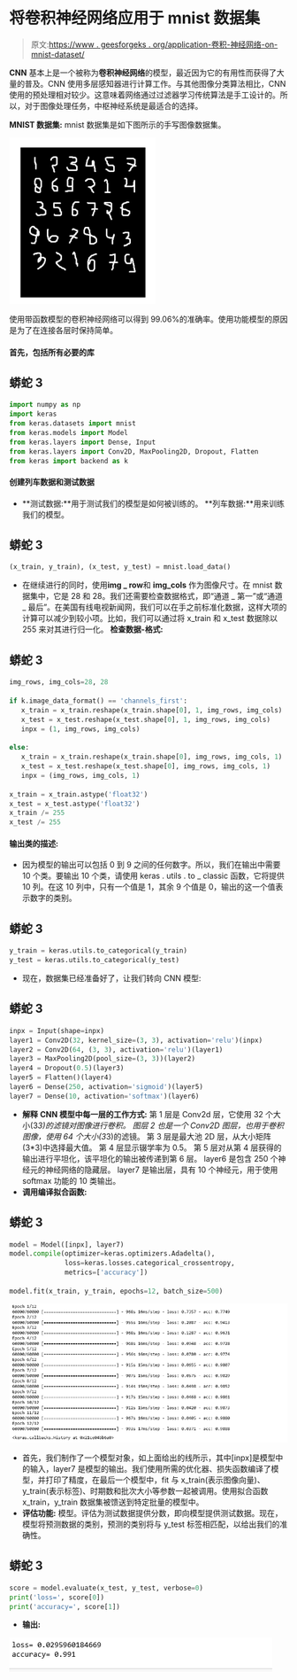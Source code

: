 # 将卷积神经网络应用于 mnist 数据集

> 原文:[https://www . geesforgeks . org/application-卷积-神经网络-on-mnist-dataset/](https://www.geeksforgeeks.org/applying-convolutional-neural-network-on-mnist-dataset/)

**CNN** 基本上是一个被称为**卷积神经网络**的模型，最近因为它的有用性而获得了大量的普及。CNN 使用多层感知器进行计算工作。与其他图像分类算法相比，CNN 使用的预处理相对较少。这意味着网络通过过滤器学习传统算法是手工设计的。所以，对于图像处理任务，中枢神经系统是最适合的选择。

**MNIST 数据集:**
mnist 数据集是如下图所示的手写图像数据集。

![](img/5fecc4a6a60d9fc18bada1347718108f.png)

使用带函数模型的卷积神经网络可以得到 99.06%的准确率。使用功能模型的原因是为了在连接各层时保持简单。

#### 首先，包括所有必要的库

## 蟒蛇 3

```py
import numpy as np
import keras
from keras.datasets import mnist
from keras.models import Model
from keras.layers import Dense, Input
from keras.layers import Conv2D, MaxPooling2D, Dropout, Flatten
from keras import backend as k
```

#### 创建列车数据和测试数据

*   **测试数据:**用于测试我们的模型是如何被训练的。
    **列车数据:**用来训练我们的模型。

## 蟒蛇 3

```py
(x_train, y_train), (x_test, y_test) = mnist.load_data()
```

*   在继续进行的同时，使用**img _ row**和 **img_cols** 作为图像尺寸。在 mnist 数据集中，它是 28 和 28。我们还需要检查数据格式，即“通道 _ 第一”或“通道 _ 最后”。在美国有线电视新闻网，我们可以在手之前标准化数据，这样大项的计算可以减少到较小项。比如，我们可以通过将 x_train 和 x_test 数据除以 255 来对其进行归一化。
    **检查数据-格式:**

## 蟒蛇 3

```py
img_rows, img_cols=28, 28

if k.image_data_format() == 'channels_first':
   x_train = x_train.reshape(x_train.shape[0], 1, img_rows, img_cols)
   x_test = x_test.reshape(x_test.shape[0], 1, img_rows, img_cols)
   inpx = (1, img_rows, img_cols)

else:
   x_train = x_train.reshape(x_train.shape[0], img_rows, img_cols, 1)
   x_test = x_test.reshape(x_test.shape[0], img_rows, img_cols, 1)
   inpx = (img_rows, img_cols, 1)

x_train = x_train.astype('float32')
x_test = x_test.astype('float32')
x_train /= 255
x_test /= 255
```

#### 输出类的描述:

*   因为模型的输出可以包括 0 到 9 之间的任何数字。所以，我们在输出中需要 10 个类。要输出 10 个类，请使用 keras . utils . to _ classic 函数，它将提供 10 列。在这 10 列中，只有一个值是 1，其余 9 个值是 0，输出的这一个值表示数字的类别。

## 蟒蛇 3

```py
y_train = keras.utils.to_categorical(y_train)
y_test = keras.utils.to_categorical(y_test)
```

*   现在，数据集已经准备好了，让我们转向 CNN 模型:

## 蟒蛇 3

```py
inpx = Input(shape=inpx)
layer1 = Conv2D(32, kernel_size=(3, 3), activation='relu')(inpx)
layer2 = Conv2D(64, (3, 3), activation='relu')(layer1)
layer3 = MaxPooling2D(pool_size=(3, 3))(layer2)
layer4 = Dropout(0.5)(layer3)
layer5 = Flatten()(layer4)
layer6 = Dense(250, activation='sigmoid')(layer5)
layer7 = Dense(10, activation='softmax')(layer6)
```

*   **解释** **CNN 模型中每一层的工作方式:**
    第 1 层是 Conv2d 层，它使用 32 个大小(3*3)的滤镜对图像进行卷积。
    图层 2 也是一个 Conv2D 图层，也用于卷积图像，使用 64 个大小(3*3)的滤镜。
    第 3 层是最大池 2D 层，从大小矩阵(3*3)中选择最大值。
    第 4 层显示辍学率为 0.5。
    第 5 层对从第 4 层获得的输出进行平坦化，该平坦化的输出被传递到第 6 层。
    layer6 是包含 250 个神经元的神经网络的隐藏层。
    layer7 是输出层，具有 10 个神经元，用于使用 softmax 功能的 10 类输出。
*   **调用编译拟合函数:**

## 蟒蛇 3

```py
model = Model([inpx], layer7)
model.compile(optimizer=keras.optimizers.Adadelta(),
              loss=keras.losses.categorical_crossentropy,
              metrics=['accuracy'])

model.fit(x_train, y_train, epochs=12, batch_size=500)
```

![](img/d1d93b0fc9c52373c78acb38dedd3873.png)

*   首先，我们制作了一个模型对象，如上面给出的线所示，其中[inpx]是模型中的输入，layer7 是模型的输出。我们使用所需的优化器、损失函数编译了模型，并打印了精度，在最后一个模型中，fit 与 x_train(表示图像向量)、y_train(表示标签)、时期数和批次大小等参数一起被调用。使用拟合函数 x_train，y_train 数据集被馈送到特定批量的模型中。
*   **评估功能:**
    模型。评估为测试数据提供分数，即向模型提供测试数据。现在，模型将预测数据的类别，预测的类别将与 y_test 标签相匹配，以给出我们的准确性。

## 蟒蛇 3

```py
score = model.evaluate(x_test, y_test, verbose=0)
print('loss=', score[0])
print('accuracy=', score[1])
```

*   **输出:**

![](img/8886cdef7f37226cb7b059109b0fb62c.png)
